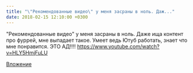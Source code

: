 ```yaml
---
title: "\"Рекомендованные видео\" у меня засраны в ноль. Даж..."
date: 2018-02-15 12:10:00 +0300
---
```


"Рекомендованные видео" у меня засраны в ноль. Даже ища контент про фуррей, мне выпадает такое. Умеет ведь Ютуб работать, знает что мне понравится.
ЭТО АД!!!!
https://www.youtube.com/watch?v=HLY5HmjFuLU

[Вложение](https://vk.com/video41076938_456239278)
